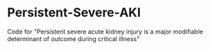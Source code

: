 # Persistent-Severe-AKI
Code for "Persistent severe acute kidney injury is a major modifiable determinant of outcome during critical illness"

